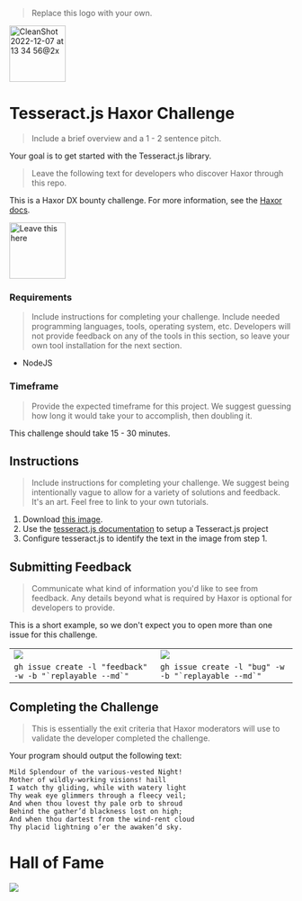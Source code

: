 > Replace this logo with your own.

<img height="100" alt="CleanShot 2022-12-07 at 13 34 56@2x" src="https://user-images.githubusercontent.com/318295/206278452-7823741a-8910-4c4c-8e9b-693cd1141052.png">

# Tesseract.js Haxor Challenge

> Include a brief overview and a 1 - 2 sentence pitch.

Your goal is to get started with the Tesseract.js library. 

> Leave the following text for developers who discover Haxor through this repo.

This is a Haxor DX bounty challenge. For more information, see the [Haxor docs](https://github.com/haxordx/challenges).

<a href="https://github.com/haxordx/challenges"><img src="https://user-images.githubusercontent.com/318295/206277369-fc07ee13-452b-41da-abbc-c8a871e15216.png" width="100" alt="Leave this here" /></a>

### Requirements

> Include instructions for completing your challenge. Include needed programming languages, tools, operating system, etc. Developers will not provide feedback on any of the tools in this section, so leave your own tool installation for the next section.

- NodeJS

### Timeframe

> Provide the expected timeframe for this project. We suggest guessing how long it would take your to accomplish, then doubling it.

This challenge should take 15 - 30 minutes.

## Instructions

> Include instructions for completing your challenge. We suggest being intentionally vague to allow for a variety of solutions and feedback. It's an art. Feel free to link to your own tutorials.

1. Download [this image](https://i.imgur.com/EAREK9a.png).
2. Use the [tesseract.js documentation](https://github.com/naptha/tesseract.js#tesseractjs) to setup a Tesseract.js project
3. Configure tesseract.js to identify the text in the image from step 1.

## Submitting Feedback

> Communicate what kind of information you'd like to see from feedback. Any details beyond what is required by Haxor is optional for developers to provide.

This is a short example, so we don't expect you to open more than one issue for this challenge.

<table>
 <tr>
   <td>
     <a href="https://github.com/haxordx/haxor-challenge-example/issues/new?labels=feedback"><img src="https://user-images.githubusercontent.com/318295/206285125-c33c7ca5-2359-428a-9e18-6a67b4ecf72e.png" /></a>
   </td>
   <td>
     <a href="https://github.com/haxordx/haxor-challenge-example/issues/new?labels=bug"><img src="https://user-images.githubusercontent.com/318295/206284485-976ecd81-3d08-41a8-93ca-d6e940583a7c.png" /></a>
   </td>
 </tr>
  
 <tr>
   <td>
     <code>gh issue create -l "feedback" -w -b "`replayable --md`"</code>
   </td>
   <td>
     <code>gh issue create -l "bug" -w -b "`replayable --md`"</code>
   </td>
  </tr> 
</table>

## Completing the Challenge

> This is essentially the exit criteria that Haxor moderators will use to validate the developer completed the challenge.

Your program should output the following text:

```
Mild Splendour of the various-vested Night!
Mother of wildly-working visions! haill
I watch thy gliding, while with watery light
Thy weak eye glimmers through a fleecy veil;
And when thou lovest thy pale orb to shroud
Behind the gather’d blackness lost on high;
And when thou dartest from the wind-rent cloud
Thy placid lightning o’er the awaken’d sky.
```

# Hall of Fame

<a href="https://github.com/haxordx/haxor-challenge-template/graphs/contributors">
  <img src="https://contrib.rocks/image?repo=haxordx/haxor-challenge-template" />
</a>

